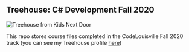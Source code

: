 ## Treehouse: C# Development Fall 2020

![Treehouse from Kids Next Door](https://vignette.wikia.nocookie.net/knd/images/9/94/Sector_V_Treehouse.jpg/revision/latest/scale-to-width-down/340?cb=20170305002602)

This repo stores course files completed in the CodeLouisville Fall 2020 track (you can see my Treehouse profile [here](https://teamtreehouse.com/christopherdehner))
